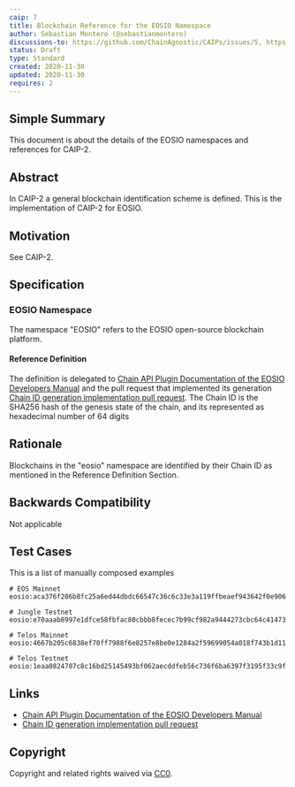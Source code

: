 ```yaml
---
caip: 7
title: Blockchain Reference for the EOSIO Namespace
author: Sebastian Montero (@sebastianmontero)
discussions-to: https://github.com/ChainAgnostic/CAIPs/issues/5, https://github.com/ChainAgnostic/CAIPs/issues/6, https://github.com/ChainAgnostic/CAIPs/pull/1
status: Draft
type: Standard
created: 2020-11-30
updated: 2020-11-30
requires: 2
---
```


## Simple Summary

This document is about the details of the EOSIO namespaces and references for CAIP-2.

## Abstract

In CAIP-2 a general blockchain identification scheme is defined. This is the
implementation of CAIP-2 for EOSIO.

## Motivation

See CAIP-2.

## Specification

### EOSIO Namespace

The namespace "EOSIO" refers to the EOSIO open-source blockchain platform.

#### Reference Definition

The definition is delegated to [Chain API Plugin Documentation of the EOSIO Developers Manual](https://developers.eos.io/manuals/eos/latest/nodeos/plugins/chain_api_plugin/api-reference/index?query=chain%20id&page=1#operation/get_info) and the pull request that implemented its generation [Chain ID generation implementation pull request](https://github.com/EOSIO/eos/pull/3425). 
The Chain ID is the SHA256 hash of the genesis state of the chain, and its represented as hexadecimal number of 64 digits

## Rationale

Blockchains in the "eosio" namespace are identified by their Chain ID as mentioned in the Reference Definition Section.

## Backwards Compatibility

Not applicable

## Test Cases

This is a list of manually composed examples

```
# EOS Mainnet
eosio:aca376f206b8fc25a6ed44dbdc66547c36c6c33e3a119ffbeaef943642f0e906

# Jungle Testnet
eosio:e70aaab8997e1dfce58fbfac80cbbb8fecec7b99cf982a9444273cbc64c41473

# Telos Mainnet
eosio:4667b205c6838ef70ff7988f6e8257e8be0e1284a2f59699054a018f743b1d11

# Telos Testnet
eosio:1eaa0824707c8c16bd25145493bf062aecddfeb56c736f6ba6397f3195f33c9f
```

## Links

- [Chain API Plugin Documentation of the EOSIO Developers Manual](https://developers.eos.io/manuals/eos/latest/nodeos/plugins/chain_api_plugin/api-reference/index?query=chain%20id&page=1#operation/get_info)
- [Chain ID generation implementation pull request](https://github.com/EOSIO/eos/pull/3425)

## Copyright

Copyright and related rights waived via [CC0](https://creativecommons.org/publicdomain/zero/1.0/).

